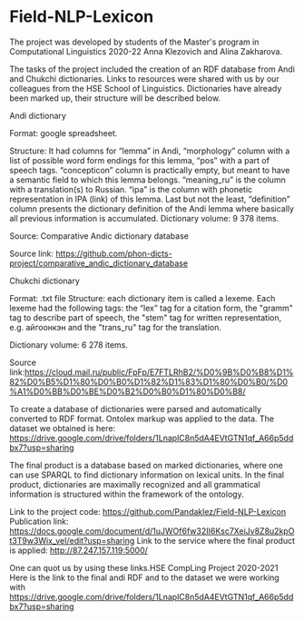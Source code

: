 # Field-NLP-Lexicon
The project was developed by students of the Master's program in Computational Linguistics 2020-22 Anna Klezovich and Alina Zakharova. 

The tasks of the project included the creation of an RDF database from Andi and Chukchi dictionaries. Links to resources were shared with us by our colleagues from the HSE School of Linguistics. Dictionaries have already been marked up, their structure will be described below. 

Andi dictionary

Format: google spreadsheet. 

Structure: It had columns for “lemma” in Andi, “morphology” column with a list of possible word form endings for this lemma, “pos” with a part of speech tags. “concepticon” column is practically empty, but meant to have a semantic field to which this lemma belongs. “meaning_ru” is the column with a translation(s) to Russian. “ipa” is the column with phonetic representation in IPA (link) of this lemma. Last but not the least, “definition” column presents the dictionary definition of the Andi lemma where basically all previous information is accumulated.
Dictionary volume: 9 378 items.

Source: Comparative Andic dictionary database

Source link: https://github.com/phon-dicts-project/comparative_andic_dictionary_database 

Chukchi dictionary

Format: .txt file
Structure: each dictionary item is called a lexeme. Each lexeme had the following tags: the “lex” tag for a citation form, the "gramm" tag to describe part of speech, the "stem" tag for written representation, e.g. айгоонкэн and the "trans_ru" tag for the translation.

Dictionary volume: 6 278 items.

Source link:https://cloud.mail.ru/public/FpFp/E7FTLRhB2/%D0%9B%D0%B8%D1%82%D0%B5%D1%80%D0%B0%D1%82%D1%83%D1%80%D0%B0/%D0%A1%D0%BB%D0%BE%D0%B2%D0%B0%D1%80%D0%B8/

To create a database of dictionaries were parsed and automatically converted to RDF format. Ontolex markup was applied to the data. 
The dataset we obtained is here: https://drive.google.com/drive/folders/1LnaplC8n5dA4EVtGTN1qf_A66p5ddbx7?usp=sharing

The final product is a database based on marked dictionaries, where one can use SPARQL to find dictionary information on lexical units. In the final product, dictionaries are maximally recognized and all grammatical information is structured within the framework of the ontology. 


Link to the project code: https://github.com/Pandaklez/Field-NLP-Lexicon
Publication link: https://docs.google.com/document/d/1uJWOf6fw32II6Ksc7XeiJv8Z8u2kpOt3T9w3Wix_veI/edit?usp=sharing
Link to the service where the final product is applied: http://87.247.157.119:5000/ 

One can quot us by using these links.HSE CompLing Project 2020-2021
Here is the link to the final andi RDF and to the dataset we were working with
https://drive.google.com/drive/folders/1LnaplC8n5dA4EVtGTN1qf_A66p5ddbx7?usp=sharing
